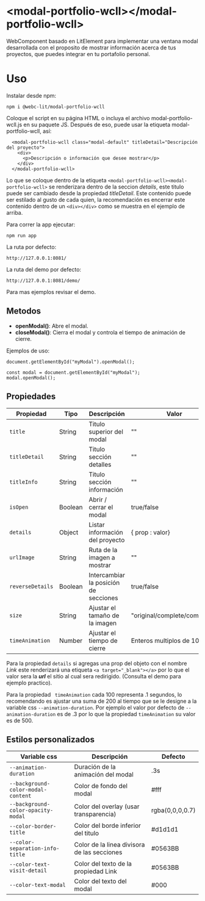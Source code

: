 # \<modal-portfolio-wcll>\</modal-portfolio-wcll>

WebComponent basado en LitElement para implementar una ventana modal desarrollada con el proposito de mostrar información acerca de tus proyectos, que puedes integrar en tu portafolio personal. 

# Uso

Instalar desde npm:

```
npm i @webc-lit/modal-portfolio-wcll
```

Coloque el script en su página HTML o incluya el archivo modal-portfolio-wcll.js en su paquete JS. Después de eso, puede usar la etiqueta modal-portfolio-wcll, así:

```
  <modal-portfolio-wcll class="modal-default" titleDetail="Descripción del proyecto">
    <div>
      <p>Descripción o información que desee mostrar</p>
    </div>
  </modal-portfolio-wcll>
```

Lo que se coloque dentro de la etiqueta ```<modal-portfolio-wcll><modal-portfolio-wcll>``` se renderizara dentro de la seccion _details_, este titulo puede ser cambiado desde la propiedad _titleDetail_. Este contenido puede ser estilado al gusto de cada quien, la recomendación es encerrar este contenido dentro de un ```<div></div>``` como se muestra en el ejemplo de arriba.

Para correr la app ejecutar:

```
npm run app
```

La ruta por defecto:

```
http://127.0.0.1:8081/
```

La ruta del demo por defecto:

```
http://127.0.0.1:8081/demo/
```

Para mas ejemplos revisar el demo.

## Metodos

- **openModal()**: Abre el modal.
- **closeModal()**: Cierra el modal y controla el tiempo de animación de cierre.

Ejemplos de uso: 

```
document.getElementById("myModal").openModal();
```
```
const modal = document.getElementById("myModal");
modal.openModal();
```

## Propiedades

Propiedad            | Tipo    | Descripción | Valor | Defecto
---------------------|---------|-------------|-------|---------
```title```          | String  | Titulo superior del modal | "" | "Titulo del modal"
```titleDetail```    | String  | Titulo sección detalles | "" | "Detalles del proyecto"
```titleInfo```      | String  | Titulo sección información | "" | ""
```isOpen```         | Boolean | Abrir / cerrar el modal| true/false | false
```details```        | Object  | Listar información del proyecto | { prop : valor} | {}
```urlImage```       | String  | Ruta de la imagen a mostrar | "" | ""
```reverseDetails``` | Boolean | Intercambiar la posición de secciones | true/false | false
```size```           | String  | Ajustar el tamaño de la imagen | "original/complete/compress" | "complete"
```timeAnimation```  | Number  | Ajustar el tiempo de cierre | Enteros multiplos de 100 | 500

Para la propiedad ```details``` si agregas una prop del objeto con el nombre _Link_ este renderizará una etiqueta ```<a target="_blank"></a>``` por lo que el valor sera la ___url___ el sitio al cual sera redirigido. (Consulta el demo para ejemplo practico).

Para la propiedad ``` timeAnimation``` cada 100 representa .1 segundos, lo recomendando es ajustar una suma de 200 al tiempo que se le designe a la variable css ```--animation-duration```. Por ejemplo el valor por defecto de ```--animation-duration``` es de .3 por lo que la propiedad  ```timeAnimation``` su valor es de 500.

## Estilos personalizados 

Variable css                           | Descripción | Defecto
---------------------------------------|-------------|---------
```--animation-duration```             | Duración de la animación del modal | .3s
```--background-color-modal-content``` | Color de fondo del modal | #fff
```--background-color-opacity-modal``` | Color del overlay (usar transparencia) | rgba(0,0,0,0.7)
```--color-border-title```             | Color del borde inferior del titulo | #d1d1d1
```--color-separation-info-title```    | Color de la linea divisora de las secciones | #0563BB
```--color-text-visit-detail```        | Color del texto de la propiedad Link | #0563BB
```--color-text-modal```               | Color del texto del modal | #000
